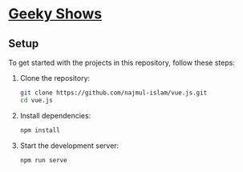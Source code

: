 # [Geeky Shows](https://youtube.com/playlist?list=PLbGui_ZYuhih5ItBhn2cTncaS24_Kgeui&si=GyPyQme85errpIF5)

## Setup

To get started with the projects in this repository, follow these steps:

1. Clone the repository:

   ```bash
   git clone https://github.com/najmul-islam/vue.js.git
   cd vue.js
   ```

2. Install dependencies:

   ```bash
   npm install
   ```

3. Start the development server:
   ```bash
   npm run serve
   ```
